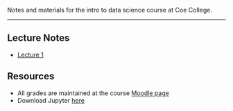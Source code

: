 Notes and materials for the intro to data science course at Coe College.

---

## Lecture Notes

- [Lecture 1](/lecture_01/lecture_01.slides.html)

## Resources

- All grades are maintained at the course [Moodle page](https://moodle.coe.edu/)
- Download Jupyter [here](https://www.anaconda.com/products/individual)
